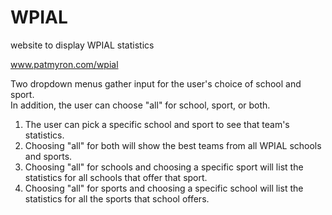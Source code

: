 WPIAL
=====

website to display WPIAL statistics

<a href="http://patmyron.com/wpial">www.patmyron.com/wpial</a>

<p>
    Two dropdown menus gather input for the user's choice of school and sport.
    <br>
    In addition, the user can choose "all" for school, sport, or both.
    <ol>
        <li>
            The user can pick a specific school and sport to see that team's statistics.
        </li>
        <li>
            Choosing "all" for both will show the best teams from all WPIAL schools and sports.
        </li>
        <li>
            Choosing "all" for schools and choosing a specific sport will list the statistics for all schools that offer that sport.
        </li>
        <li>
            Choosing "all" for sports and choosing a specific school will list the statistics for all the sports that school offers.
        </li>    
    </ol>
</p>

